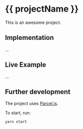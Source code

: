 # {{ projectName }}

This is an awesome project.

## Implementation

...

## Live Example

...

## Further development

The project uses [Parcel.js][parcel].

To start, run:

```
yarn start
```

<!-- Links -->
[parcel]: https://parceljs.org/